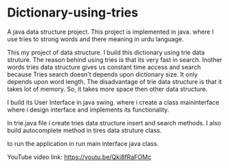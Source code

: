 # Dictionary-using-tries
A java data structure project. This project is implemented in java. where I use tries to strong words and there meaning in urdu language. 

This my project of data structure.
I build this dictionary using trie data struture. The reason behind using tries is that its very fast in search. Inother words tries data structure gives us constant time access and search 
because Tries search doesn't depends upon dictionary size. It only depends upon word length.
The disadvantage of trie data structure is that it takes lot of memory. So, it takes more space then other data structure.

I build its User Interface in java swing. where i create a class maininterface where i design interface and implements its functionality.

In trie.java file i create tries data structure insert and search methods. I also build autocomplete method in tires data struture class.

to run the application in run main interface java class.

YouTube video link: 
https://youtu.be/Qki8fRaFOMc
